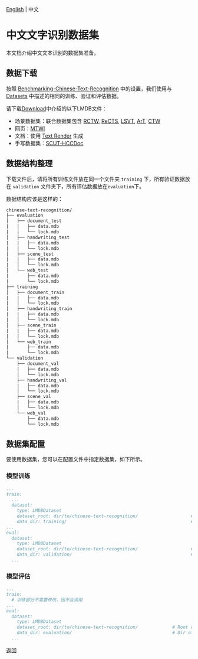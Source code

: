 [English](../../en/datasets/chinese_text_recognition.md) | 中文

# 中文文字识别数据集

本文档介绍中文文本识别的数据集准备。

## 数据下载

按照 [Benchmarking-Chinese-Text-Recognition](https://github.com/FudanVI/benchmarking-chinese-text-recognition) 中的设置，我们使用与 [Datasets](https://github.com/FudanVI/benchmarking-chinese-text-recognition#datasets) 中描述的相同的训练、验证和评估数据。

请下载[Download](https://github.com/FudanVI/benchmarking-chinese-text-recognition/blob/main/README.md#download)中介绍的以下LMDB文件：

- 场景数据集：联合数据集包含 [RCTW](rctw.vlrlab.net/dataset
), [ReCTS](https://rrc.cvc.uab.es/?ch=12&com=downloads), [LSVT](https://rrc.cvc.uab.es/?ch=16&com=introduction), [ArT](https://rrc.cvc.uab.es/?ch=14&com=downloads), [CTW](https://link.springer.com/article/10.1007/s11390-019-1923-y)
- 网页：[MTWI](https://tianchi.aliyun.com/competition/entrance/231684/introduction)
- 文档：使用 [Text Render](https://github.com/oh-my-ocr/text_renderer) 生成
- 手写数据集：[SCUT-HCCDoc](https://github.com/HCIILAB/SCUT-HCCDoc_Dataset_Release)

## 数据结构整理

下载文件后，请将所有训练文件放在同一个文件夹 `training` 下，所有验证数据放在 `validation` 文件夹下，所有评估数据放在`evaluation`下。

数据结构应该是这样的：

```txt
chinese-text-recognition/
├── evaluation
│   ├── document_test
|   |   ├── data.mdb
|   │   └── lock.mdb
│   ├── handwriting_test
|   |   ├── data.mdb
|   │   └── lock.mdb
│   ├── scene_test
|   |   ├── data.mdb
|   │   └── lock.mdb
│   └── web_test
|       ├── data.mdb
|       └── lock.mdb
├── training
│   ├── document_train
|   |   ├── data.mdb
|   │   └── lock.mdb
│   ├── handwriting_train
|   |   ├── data.mdb
|   │   └── lock.mdb
│   ├── scene_train
|   |   ├── data.mdb
|   │   └── lock.mdb
│   └── web_train
|       ├── data.mdb
|       └── lock.mdb
└── validation
    ├── document_val
    |   ├── data.mdb
    │   └── lock.mdb
    ├── handwriting_val
    |   ├── data.mdb
    │   └── lock.mdb
    ├── scene_val
    |   ├── data.mdb
    │   └── lock.mdb
    └── web_val
        ├── data.mdb
        └── lock.mdb

```

## 数据集配置

要使用数据集，您可以在配置文件中指定数据集，如下所示。

### 模型训练

```yaml
...
train:
  ...
  dataset:
    type: LMDBDataset
    dataset_root: dir/to/chinese-text-recognition/                    # Root dir of training dataset
    data_dir: training/                                               # Dir of training dataset, concatenated with `dataset_root` to be the complete dir of training dataset
...
eval:
  dataset:
    type: LMDBDataset
    dataset_root: dir/to/chinese-text-recognition/                    # Root dir of validation dataset
    data_dir: validation/                                             # Dir of validation dataset, concatenated with `dataset_root` to be the complete dir of validation dataset
  ...
```

### 模型评估

```yaml
...
train:
  # 训练部分不需要修改，因不会调用
...
eval:
  dataset:
    type: LMDBDataset
    dataset_root: dir/to/chinese-text-recognition/             # Root dir of evaluation dataset
    data_dir: evaluation/                                      # Dir of evaluation dataset, concatenated with `dataset_root` to be the complete dir of evaluation dataset
  ...
```

[返回](../../../tools/dataset_converters/README_CN.md)
